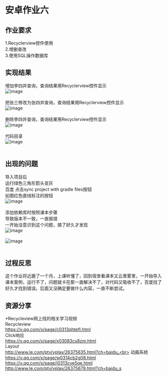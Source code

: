 安卓作业六
===========
作业要求<br>
-----------
1.Recyclerview控件使用<br>
2.增删查改<br>
3.使用SQL操作数据库<br>

实现结果<br>
-----------
增加李四并查询，查询结果用Recyclerview控件显示<br>
![image](https://github.com/LS-56/2017112109_android/blob/master/P6.4/images/picture1.png)<br><br>
把张三修改为张四并查询，查询结果用Recyclerview控件显示<br>
![image](https://github.com/LS-56/2017112109_android/blob/master/P6.4/images/picture2.png)<br><br>
删除李四并查询，查询结果用Recyclerview控件显示<br>
![image](https://github.com/LS-56/2017112109_android/blob/master/P6.4/images/picture3.png)<br><br>
代码目录<br>
![image](https://github.com/LS-56/2017112109_android/blob/master/P6.4/images/picture7.png)<br><br>


出现的问题<br>
-----------
导入项目后<br>
运行绿色三角形箭头变灰<br>
百度  点击sync project with gradle files按钮<br>
如图红色直线标注的按钮<br>
![image](https://github.com/LS-56/2017112109_android/blob/master/P6.4/images/picture4.png)<br><br>
添加依赖库时按照课本步骤<br>
导致版本不一致，一直报错<br>
一开始没意识到这个问题，搞了好久才发现<br>
![image](https://github.com/LS-56/2017112109_android/blob/master/P6.4/images/picture5.png)<br><br>
![image](https://github.com/LS-56/2017112109_android/blob/master/P6.4/images/picture6.png)<br><br>

过程反思<br>
-----------
这个作业将近磨了一个月，上课听懂了，回到宿舍看课本又云里雾里，一开始导入课本案例，运行不了，问题就卡在那一直解决不了，对代码又吸收不了，百度找了好久才找到错误。后面又没确定要做什么内容，一直不断尝试。<br>

资源分享<br>
-----------
*Recycleview网上找的相关学习视频<br>
Recycleview<br>
https://v.qq.com/x/page/c0313qhtefl.html<br>
Click响应<br>
https://v.qq.com/x/page/x03083cs8zm.html<br>
Layout<br>
http://www.le.com/ptv/vplay/26375635.html?ch=baidu_<br>
动画系统<br>
https://v.qq.com/x/page/w0314cb2g08.html<br>
https://v.qq.com/x/page/j0313cve5qe.html<br>
http://www.le.com/ptv/vplay/26375679.html?ch=baidu_s<br>


